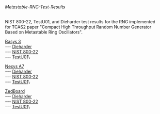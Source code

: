 ###### Metastable-RNG-Test-Results
NIST 800-22, TestU01, and Dieharder test results for the RNG implemented for TCAS2 paper "Compact High Throughput Random Number Generator Based on Metastable Ring Oscillators".


[Basys 3](../../tree/main/Basys3)\
--- [Dieharder](../../tree/main/Basys3/Dieharder)\
--- [NIST 800-22](../../tree/main/Basys3/NIST_800-22)\
--- [TestU01](../../tree/main/Basys3/TestU01)\


[Nexys A7](../../tree/main/Nexys_A7)\
--- [Dieharder](../../tree/main/Nexys_A7/Dieharder)\
--- [NIST 800-22](../../tree/main/Nexys_A7/NIST_800-22)\
--- [TestU01](../../tree/main/Nexys_A7/TestU01)\

[ZedBoard](../../tree/main/ZedBoard)\
--- [Dieharder](../../tree/main/ZedBoard/Dieharder)\
--- [NIST 800-22](../../tree/main/ZedBoard/NIST_800-22)\
--- [TestU01](../../tree/main/ZedBoard/TestU01)\
